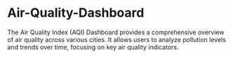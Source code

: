 # Air-Quality-Dashboard
The Air Quality Index (AQI) Dashboard provides a comprehensive overview of air quality across various cities. It allows users to analyze pollution levels and trends over time, focusing on key air quality indicators.
